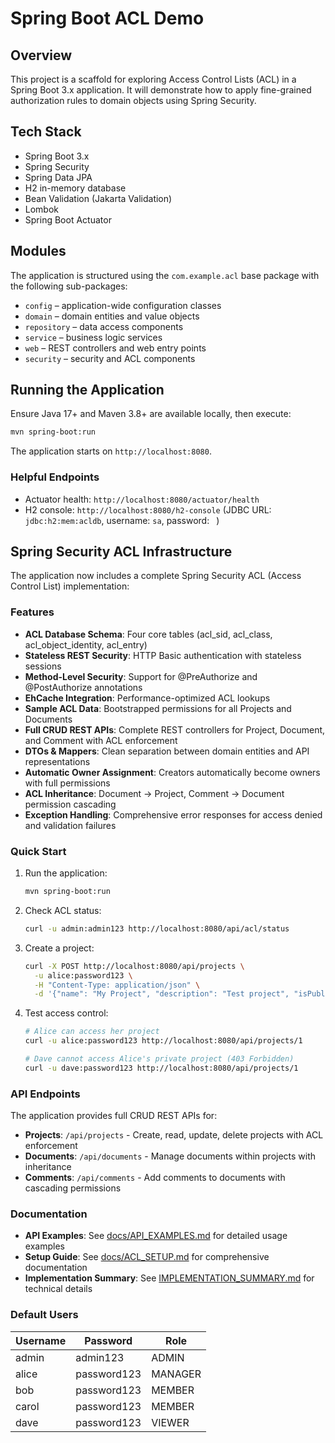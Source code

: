 # Spring Boot ACL Demo

## Overview

This project is a scaffold for exploring Access Control Lists (ACL) in a Spring Boot 3.x application. It will demonstrate how to apply fine-grained authorization rules to domain objects using Spring Security.

## Tech Stack

- Spring Boot 3.x
- Spring Security
- Spring Data JPA
- H2 in-memory database
- Bean Validation (Jakarta Validation)
- Lombok
- Spring Boot Actuator

## Modules

The application is structured using the `com.example.acl` base package with the following sub-packages:

- `config` – application-wide configuration classes
- `domain` – domain entities and value objects
- `repository` – data access components
- `service` – business logic services
- `web` – REST controllers and web entry points
- `security` – security and ACL components

## Running the Application

Ensure Java 17+ and Maven 3.8+ are available locally, then execute:

```bash
mvn spring-boot:run
```

The application starts on `http://localhost:8080`.

### Helpful Endpoints

- Actuator health: `http://localhost:8080/actuator/health`
- H2 console: `http://localhost:8080/h2-console` (JDBC URL: `jdbc:h2:mem:acldb`, username: `sa`, password: ` `)

## Spring Security ACL Infrastructure

The application now includes a complete Spring Security ACL (Access Control List) implementation:

### Features

- **ACL Database Schema**: Four core tables (acl_sid, acl_class, acl_object_identity, acl_entry)
- **Stateless REST Security**: HTTP Basic authentication with stateless sessions
- **Method-Level Security**: Support for @PreAuthorize and @PostAuthorize annotations
- **EhCache Integration**: Performance-optimized ACL lookups
- **Sample ACL Data**: Bootstrapped permissions for all Projects and Documents
- **Full CRUD REST APIs**: Complete REST controllers for Project, Document, and Comment with ACL enforcement
- **DTOs & Mappers**: Clean separation between domain entities and API representations
- **Automatic Owner Assignment**: Creators automatically become owners with full permissions
- **ACL Inheritance**: Document → Project, Comment → Document permission cascading
- **Exception Handling**: Comprehensive error responses for access denied and validation failures

### Quick Start

1. Run the application:
   ```bash
   mvn spring-boot:run
   ```

2. Check ACL status:
   ```bash
   curl -u admin:admin123 http://localhost:8080/api/acl/status
   ```

3. Create a project:
   ```bash
   curl -X POST http://localhost:8080/api/projects \
     -u alice:password123 \
     -H "Content-Type: application/json" \
     -d '{"name": "My Project", "description": "Test project", "isPublic": false}'
   ```

4. Test access control:
   ```bash
   # Alice can access her project
   curl -u alice:password123 http://localhost:8080/api/projects/1
   
   # Dave cannot access Alice's private project (403 Forbidden)
   curl -u dave:password123 http://localhost:8080/api/projects/1
   ```

### API Endpoints

The application provides full CRUD REST APIs for:

- **Projects**: `/api/projects` - Create, read, update, delete projects with ACL enforcement
- **Documents**: `/api/documents` - Manage documents within projects with inheritance
- **Comments**: `/api/comments` - Add comments to documents with cascading permissions

### Documentation

- **API Examples**: See [docs/API_EXAMPLES.md](docs/API_EXAMPLES.md) for detailed usage examples
- **Setup Guide**: See [docs/ACL_SETUP.md](docs/ACL_SETUP.md) for comprehensive documentation
- **Implementation Summary**: See [IMPLEMENTATION_SUMMARY.md](IMPLEMENTATION_SUMMARY.md) for technical details

### Default Users

| Username | Password    | Role    |
|----------|-------------|---------|
| admin    | admin123    | ADMIN   |
| alice    | password123 | MANAGER |
| bob      | password123 | MEMBER  |
| carol    | password123 | MEMBER  |
| dave     | password123 | VIEWER  |
